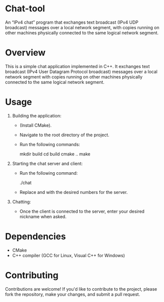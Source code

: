 # Chat-tool
An “IPv4 chat” program that exchanges text broadcast (IPv4 UDP broadcast) messages over a local network segment, with copies running on other machines physically connected to the same logical network segment.

# Overview

This is a simple chat application implemented in C++. It exchanges text broadcast (IPv4 User Datagram Protocol broadcast) messages over a local network segment with copies running on other machines physically connected to the same logical network segment.


# Usage

1. Building the application:
   - (Install CMake).
   - Navigate to the root directory of the project.
   - Run the following commands:

     mkdir build
     cd build
     cmake ..
     make

2. Starting the chat server and client:
   - Run the following command:

     ./chat <IP Address> <port>

   * Replace <port> and <IP address> with the desired numbers for the server.

3. Chatting:
   - Once the client is connected to the server, enter your desired nickname when asked.


# Dependencies

- CMake
- C++ compiler (GCC for Linux, Visual C++ for Windows)

# Contributing

Contributions are welcome! If you'd like to contribute to the project, please fork the repository, make your changes, and submit a pull request.

